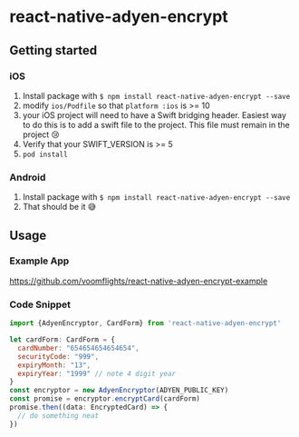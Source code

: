 # react-native-adyen-encrypt

## Getting started

### iOS

1. Install package with `$ npm install react-native-adyen-encrypt --save`
2. modify `ios/Podfile` so that `platform :ios` is >= 10
3. your iOS project will need to have a Swift bridging header. Easiest way to do this is to add a swift file to the project. This file must remain in the project 😢
4. Verify that your SWIFT_VERSION is >= 5
5. `pod install`

### Android

1. Install package with `$ npm install react-native-adyen-encrypt --save`
2. That should be it 😅

## Usage

### Example App

https://github.com/voomflights/react-native-adyen-encrypt-example

### Code Snippet

```javascript
import {AdyenEncryptor, CardForm} from 'react-native-adyen-encrypt'

let cardForm: CardForm = {
  cardNumber: "654654654654654",
  securityCode: "999",
  expiryMonth: "13",
  expiryYear: "1999" // note 4 digit year
}
const encryptor = new AdyenEncryptor(ADYEN_PUBLIC_KEY)
const promise = encryptor.encryptCard(cardForm)
promise.then((data: EncryptedCard) => {
  // do something neat
})
```
